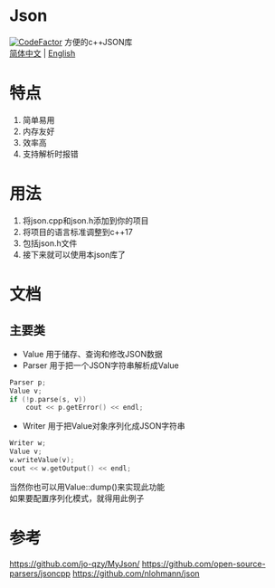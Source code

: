 ﻿# Json
[![CodeFactor](https://www.codefactor.io/repository/github/twoone-3/json/badge)](https://www.codefactor.io/repository/github/twoone-3/json)
方便的c++JSON库<br>
[简体中文](README.md) | [English](README_EN.md)
# 特点
1. 简单易用
2. 内存友好
3. 效率高
4. 支持解析时报错
# 用法
1. 将json.cpp和json.h添加到你的项目
2. 将项目的语言标准调整到c++17
3. 包括json.h文件
4. 接下来就可以使用本json库了
# 文档
## 主要类
* Value
用于储存、查询和修改JSON数据
* Parser
用于把一个JSON字符串解析成Value
```cpp
Parser p;
Value v;
if (!p.parse(s, v))
	cout << p.getError() << endl;
```
* Writer
用于把Value对象序列化成JSON字符串
```cpp
Writer w;
Value v;
w.writeValue(v);
cout << w.getOutput() << endl;
```
当然你也可以用Value::dump()来实现此功能  
如果要配置序列化模式，就得用此例子
# 参考
https://github.com/jo-qzy/MyJson/
https://github.com/open-source-parsers/jsoncpp
https://github.com/nlohmann/json